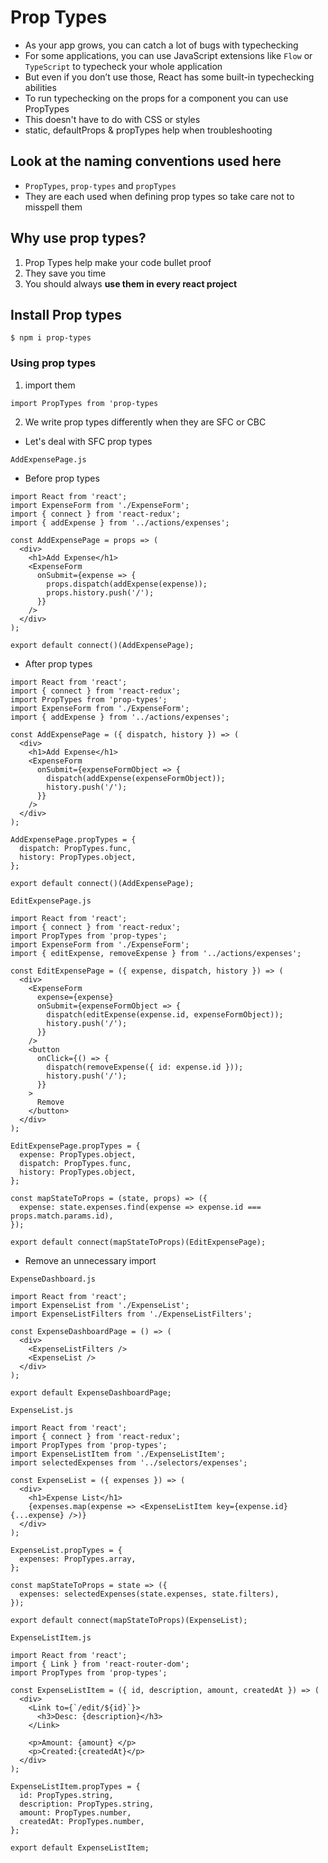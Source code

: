 # Prop Types
* As your app grows, you can catch a lot of bugs with typechecking
* For some applications, you can use JavaScript extensions like `Flow` or `TypeScript` to typecheck your whole application
* But even if you don’t use those, React has some built-in typechecking abilities
* To run typechecking on the props for a component you can use PropTypes
* This doesn't have to do with CSS or styles
* static, defaultProps & propTypes help when troubleshooting

## Look at the naming conventions used here
* `PropTypes`, `prop-types` and `propTypes`
* They are each used when defining prop types so take care not to misspell them

## Why use prop types?
1. Prop Types help make your code bullet proof
2. They save you time
3. You should always **use them in every react project**

## Install Prop types
`$ npm i prop-types`

### Using prop types
1. import them

`import PropTypes from 'prop-types`

2. We write prop types differently when they are SFC or CBC
  * Let's deal with SFC prop types

`AddExpensePage.js`

* Before prop types

```
import React from 'react';
import ExpenseForm from './ExpenseForm';
import { connect } from 'react-redux';
import { addExpense } from '../actions/expenses';

const AddExpensePage = props => (
  <div>
    <h1>Add Expense</h1>
    <ExpenseForm
      onSubmit={expense => {
        props.dispatch(addExpense(expense));
        props.history.push('/');
      }}
    />
  </div>
);

export default connect()(AddExpensePage);
```

* After prop types

```
import React from 'react';
import { connect } from 'react-redux';
import PropTypes from 'prop-types';
import ExpenseForm from './ExpenseForm';
import { addExpense } from '../actions/expenses';

const AddExpensePage = ({ dispatch, history }) => (
  <div>
    <h1>Add Expense</h1>
    <ExpenseForm
      onSubmit={expenseFormObject => {
        dispatch(addExpense(expenseFormObject));
        history.push('/');
      }}
    />
  </div>
);

AddExpensePage.propTypes = {
  dispatch: PropTypes.func,
  history: PropTypes.object,
};

export default connect()(AddExpensePage);
```

`EditExpensePage.js`

```
import React from 'react';
import { connect } from 'react-redux';
import PropTypes from 'prop-types';
import ExpenseForm from './ExpenseForm';
import { editExpense, removeExpense } from '../actions/expenses';

const EditExpensePage = ({ expense, dispatch, history }) => (
  <div>
    <ExpenseForm
      expense={expense}
      onSubmit={expenseFormObject => {
        dispatch(editExpense(expense.id, expenseFormObject));
        history.push('/');
      }}
    />
    <button
      onClick={() => {
        dispatch(removeExpense({ id: expense.id }));
        history.push('/');
      }}
    >
      Remove
    </button>
  </div>
);

EditExpensePage.propTypes = {
  expense: PropTypes.object,
  dispatch: PropTypes.func,
  history: PropTypes.object,
};

const mapStateToProps = (state, props) => ({
  expense: state.expenses.find(expense => expense.id === props.match.params.id),
});

export default connect(mapStateToProps)(EditExpensePage);
```

* Remove an unnecessary import

`ExpenseDashboard.js`

```
import React from 'react';
import ExpenseList from './ExpenseList';
import ExpenseListFilters from './ExpenseListFilters';

const ExpenseDashboardPage = () => (
  <div>
    <ExpenseListFilters />
    <ExpenseList />
  </div>
);

export default ExpenseDashboardPage;
```

`ExpenseList.js`

```
import React from 'react';
import { connect } from 'react-redux';
import PropTypes from 'prop-types';
import ExpenseListItem from './ExpenseListItem';
import selectedExpenses from '../selectors/expenses';

const ExpenseList = ({ expenses }) => (
  <div>
    <h1>Expense List</h1>
    {expenses.map(expense => <ExpenseListItem key={expense.id} {...expense} />)}
  </div>
);

ExpenseList.propTypes = {
  expenses: PropTypes.array,
};

const mapStateToProps = state => ({
  expenses: selectedExpenses(state.expenses, state.filters),
});

export default connect(mapStateToProps)(ExpenseList);
```

`ExpenseListItem.js`

```
import React from 'react';
import { Link } from 'react-router-dom';
import PropTypes from 'prop-types';

const ExpenseListItem = ({ id, description, amount, createdAt }) => (
  <div>
    <Link to={`/edit/${id}`}>
      <h3>Desc: {description}</h3>
    </Link>

    <p>Amount: {amount} </p>
    <p>Created:{createdAt}</p>
  </div>
);

ExpenseListItem.propTypes = {
  id: PropTypes.string,
  description: PropTypes.string,
  amount: PropTypes.number,
  createdAt: PropTypes.number,
};

export default ExpenseListItem;
```

